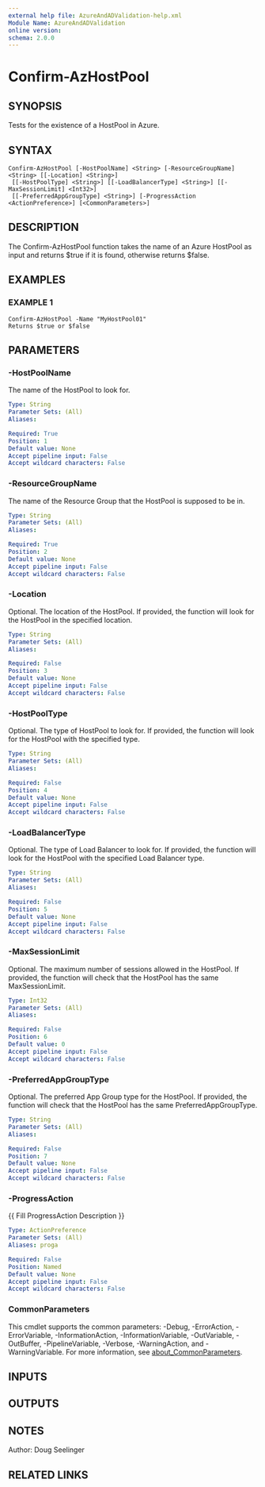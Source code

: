 ```yaml
---
external help file: AzureAndADValidation-help.xml
Module Name: AzureAndADValidation
online version:
schema: 2.0.0
---
```


# Confirm-AzHostPool

## SYNOPSIS
Tests for the existence of a HostPool in Azure.

## SYNTAX

```
Confirm-AzHostPool [-HostPoolName] <String> [-ResourceGroupName] <String> [[-Location] <String>]
 [[-HostPoolType] <String>] [[-LoadBalancerType] <String>] [[-MaxSessionLimit] <Int32>]
 [[-PreferredAppGroupType] <String>] [-ProgressAction <ActionPreference>] [<CommonParameters>]
```

## DESCRIPTION
The Confirm-AzHostPool function takes the name of an Azure HostPool as input and returns $true if it is found,
otherwise returns $false.

## EXAMPLES

### EXAMPLE 1
```
Confirm-AzHostPool -Name "MyHostPool01"
Returns $true or $false
```

## PARAMETERS

### -HostPoolName
The name of the HostPool to look for.

```yaml
Type: String
Parameter Sets: (All)
Aliases:

Required: True
Position: 1
Default value: None
Accept pipeline input: False
Accept wildcard characters: False
```

### -ResourceGroupName
The name of the Resource Group that the HostPool is supposed to be in.

```yaml
Type: String
Parameter Sets: (All)
Aliases:

Required: True
Position: 2
Default value: None
Accept pipeline input: False
Accept wildcard characters: False
```

### -Location
Optional. The location of the HostPool. If provided, the function will look for the HostPool in the specified 
location.

```yaml
Type: String
Parameter Sets: (All)
Aliases:

Required: False
Position: 3
Default value: None
Accept pipeline input: False
Accept wildcard characters: False
```

### -HostPoolType
Optional. The type of HostPool to look for. If provided, the function will look for the HostPool with the specified 
type.

```yaml
Type: String
Parameter Sets: (All)
Aliases:

Required: False
Position: 4
Default value: None
Accept pipeline input: False
Accept wildcard characters: False
```

### -LoadBalancerType
Optional. The type of Load Balancer to look for. If provided, the function will look for the HostPool with the 
specified Load Balancer type.

```yaml
Type: String
Parameter Sets: (All)
Aliases:

Required: False
Position: 5
Default value: None
Accept pipeline input: False
Accept wildcard characters: False
```

### -MaxSessionLimit
Optional. The maximum number of sessions allowed in the HostPool. If provided, the function will check that the 
HostPool has the same MaxSessionLimit.

```yaml
Type: Int32
Parameter Sets: (All)
Aliases:

Required: False
Position: 6
Default value: 0
Accept pipeline input: False
Accept wildcard characters: False
```

### -PreferredAppGroupType
Optional. The preferred App Group type for the HostPool. If provided, the function will check that the HostPool has 
the same PreferredAppGroupType.

```yaml
Type: String
Parameter Sets: (All)
Aliases:

Required: False
Position: 7
Default value: None
Accept pipeline input: False
Accept wildcard characters: False
```

### -ProgressAction
{{ Fill ProgressAction Description }}

```yaml
Type: ActionPreference
Parameter Sets: (All)
Aliases: proga

Required: False
Position: Named
Default value: None
Accept pipeline input: False
Accept wildcard characters: False
```

### CommonParameters
This cmdlet supports the common parameters: -Debug, -ErrorAction, -ErrorVariable, -InformationAction, -InformationVariable, -OutVariable, -OutBuffer, -PipelineVariable, -Verbose, -WarningAction, and -WarningVariable. For more information, see [about_CommonParameters](http://go.microsoft.com/fwlink/?LinkID=113216).

## INPUTS

## OUTPUTS

## NOTES
Author: Doug Seelinger

## RELATED LINKS
